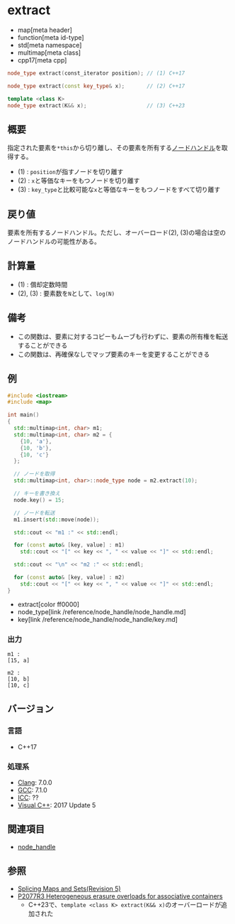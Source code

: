 # extract
* map[meta header]
* function[meta id-type]
* std[meta namespace]
* multimap[meta class]
* cpp17[meta cpp]

```cpp
node_type extract(const_iterator position); // (1) C++17

node_type extract(const key_type& x);       // (2) C++17

template <class K>
node_type extract(K&& x);                   // (3) C++23
```

## 概要
指定された要素を`*this`から切り離し、その要素を所有する[ノードハンドル](/reference/node_handle/node_handle.md)を取得する。

- (1) : `position`が指すノードを切り離す
- (2) : `x`と等価なキーをもつノードを切り離す
- (3) : `key_type`と比較可能な`x`と等価なキーをもつノードをすべて切り離す


## 戻り値
要素を所有するノードハンドル。ただし、オーバーロード(2), (3)の場合は空のノードハンドルの可能性がある。


## 計算量
- (1) : 償却定数時間
- (2), (3) : 要素数を`N`として、`log(N)`


## 備考
- この関数は、要素に対するコピーもムーブも行わずに、要素の所有権を転送することができる
- この関数は、再確保なしでマップ要素のキーを変更することができる


## 例
```cpp example
#include <iostream>
#include <map>

int main()
{
  std::multimap<int, char> m1;
  std::multimap<int, char> m2 = {
    {10, 'a'},
    {10, 'b'},
    {10, 'c'}
  };

  // ノードを取得
  std::multimap<int, char>::node_type node = m2.extract(10);

  // キーを書き換え
  node.key() = 15;

  // ノードを転送
  m1.insert(std::move(node));

  std::cout << "m1 :" << std::endl;

  for (const auto& [key, value] : m1)
    std::cout << "[" << key << ", " << value << "]" << std::endl;

  std::cout << "\n" << "m2 :" << std::endl;

  for (const auto& [key, value] : m2)
    std::cout << "[" << key << ", " << value << "]" << std::endl;
}
```
* extract[color ff0000]
* node_type[link /reference/node_handle/node_handle.md]
* key[link /reference/node_handle/node_handle/key.md]


### 出力
```
m1 :
[15, a]

m2 :
[10, b]
[10, c]
```

## バージョン
### 言語
- C++17


### 処理系
- [Clang](/implementation.md#clang): 7.0.0
- [GCC](/implementation.md#gcc): 7.1.0
- [ICC](/implementation.md#icc): ??
- [Visual C++](/implementation.md#visual_cpp): 2017 Update 5


## 関連項目
- [node_handle](/reference/node_handle/node_handle.md)


## 参照
- [Splicing Maps and Sets(Revision 5)](http://www.open-std.org/jtc1/sc22/wg21/docs/papers/2016/p0083r3.pdf)
- [P2077R3 Heterogeneous erasure overloads for associative containers](https://www.open-std.org/jtc1/sc22/wg21/docs/papers/2021/p2077r3.html)
    - C++23で、`template <class K> extract(K&& x)`のオーバーロードが追加された
